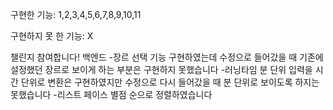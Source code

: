 구현한 기능: 1,2,3,4,5,6,7,8,9,10,11

구현하지 못 한 기능: X

챌린지 참여합니다!
백엔드
-장르 선택 기능 구현하였는데 수정으로 들어갔을 때 기존에 설정했던 장르로 보이게 하는 부분은 구현하지 못했습니다
-러닝타임 분 단위 입력을 시간 단위로 변환은 구현하였지만 수정으로 다시 들어갔을 때 분 단위로 보이도록 하지는 못했습니다
-리스트 페이스 별점 순으로 정렬하였습니다